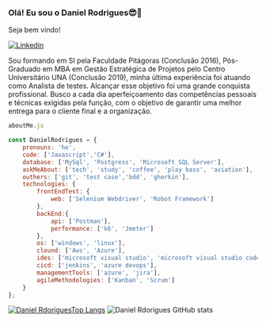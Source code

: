 ### Olá! Eu sou o Daniel Rodrigues😎👋
Seja bem vindo!

[![Linkedin](https://img.shields.io/badge/LinkedIn-0077B5?style=for-the-badge&logo=linkedin&logoColor=white)](https://www.linkedin.com/in/daniel-s-s-rodrigues/)

Sou formando em SI pela Faculdade Pitágoras (Conclusão 2016), Pós-Graduado em MBA em Gestão Estratégica de Projetos pelo Centro Universitário UNA (Conclusão 2019), minha última experiência foi atuando como Analista de testes. Alcançar esse objetivo foi uma grande conquista profissional.
Busco a cada dia aperfeiçoamento das competências pessoais e técnicas exigidas pela função, com o objetivo de garantir uma melhor entrega para o cliente final e a organização.

```js
aboutMe.js

const DanielRodrigues = {
    pronouns: 'he',
    code: ['Javascript','C#'],
    database: ['MySql', 'Postgress', 'Microsoft SQL Server'],
    askMeAbout: ['tech', 'study', 'coffee', 'play bass', 'aviation'],
    outhers: ['git', 'test case','bdd', 'gherkin'],
    technologies: {
        frontEndTest: {
            web: ['Selenium Webdriver', 'Robot Framework']
        },
        backEnd:{
            api: ['Postman'],
            performance: ['k6', 'Jmeter']
        },
        os: ['windows', 'linux'],
        clound: ['Aws', 'Azure'],
        ides: ['microsoft visual studio', 'microsoft visual studio code'],
        cicd: ['jenkins', 'azure devops'],
        managementTools: ['azure', 'jira'],
        agileMethodologies: ['Kanban', 'Scrum']
    }
};
```
[![Daniel RdoriguesTop Langs](https://github-readme-stats.vercel.app/api/top-langs/?username=DanielSSRodrigues&layout=compact)](https://github.com/DanielSSRodrigues/github-readme-stats)
![Daniel Rdorigues GitHub stats](https://github-readme-stats.vercel.app/api?username=DanielSSRodrigues&show_icons=true&theme=radical)






